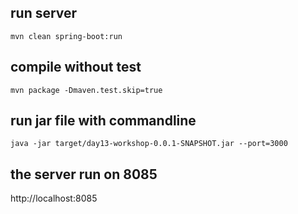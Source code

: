 ## run server
```
mvn clean spring-boot:run
```

## compile without test
```
mvn package -Dmaven.test.skip=true
```

## run jar file with commandline
```
java -jar target/day13-workshop-0.0.1-SNAPSHOT.jar --port=3000
```

## the server run on 8085
http://localhost:8085 